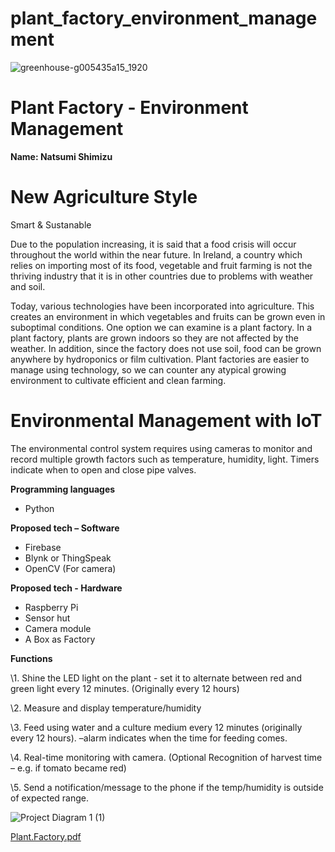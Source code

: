 
# plant_factory_environment_management
![greenhouse-g005435a15_1920](https://user-images.githubusercontent.com/62657957/201473476-76da5457-6719-4da1-8280-bd0b45de6ff4.jpg)


# **Plant Factory - Environment Management** 

**Name: Natsumi Shimizu**

# New Agriculture Style
Smart & Sustanable 

Due to the population increasing, it is said that a food crisis will occur throughout the world within the near future. In Ireland, a country which relies on importing  most of its food, vegetable and fruit farming is not the thriving industry that it is in other countries due to problems with weather and soil. 

Today, various technologies have been incorporated into agriculture. This creates an environment in which vegetables and fruits can be grown even in suboptimal conditions. One option we can examine is a plant  factory. In a plant factory, plants are grown indoors so they are not affected by the weather. In addition,  since the factory does not use soil, food can be grown anywhere by hydroponics or film cultivation. Plant  factories are easier to manage using technology, so we can counter any atypical growing environment to  cultivate efficient and clean farming.

# Environmental Management with IoT

The environmental control system requires using cameras to monitor and record multiple growth factors such as temperature, humidity, light. Timers indicate when to open and close pipe valves. 

**Programming languages**

- Python

**Proposed tech – Software**

- Firebase
- Blynk or ThingSpeak
- OpenCV (For camera)

**Proposed tech - Hardware**

- Raspberry Pi
- Sensor hut
- Camera module
- A Box as Factory 

**Functions**

\1. Shine the LED light on the plant - set it to alternate between red and green light every 12 minutes. (Originally every 12 hours)

\2. Measure and display temperature/humidity 

\3. Feed using water and a culture medium every 12 minutes (originally every 12 hours). –alarm indicates when the time for feeding comes.

\4. Real-time monitoring with camera.  (Optional Recognition of harvest time – e.g. if tomato became red)

\5. Send a notification/message to the phone if the temp/humidity is outside of expected range.


![Project Diagram 1 (1)](https://user-images.githubusercontent.com/62657957/205108305-e7717d0a-cf22-4771-b7db-340660751ae0.png)


[Plant.Factory.pdf](https://github.com/conark/plant_factory_environment_management/files/9994837/Plant.Factory.pdf)

